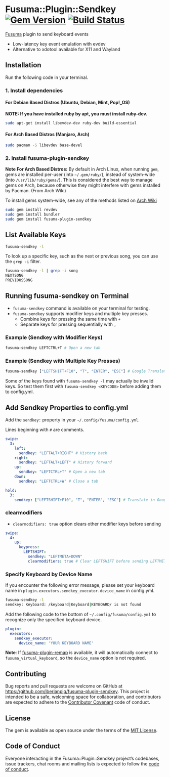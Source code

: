 # Fusuma::Plugin::Sendkey [![Gem Version](https://badge.fury.io/rb/fusuma-plugin-sendkey.svg)](https://badge.fury.io/rb/fusuma-plugin-sendkey) [![Build Status](https://github.com/iberianpig/fusuma-plugin-sendkey/actions/workflows/main.yml/badge.svg)](https://github.com/iberianpig/fusuma-plugin-sendkey/actions/workflows/main.yml)

[Fusuma](https://github.com/iberianpig/fusuma) plugin to send keyboard events

* Low-latency key event emulation with evdev
* Alternative to xdotool available for X11 and Wayland

## Installation

Run the following code in your terminal.

### 1. Install dependencies

#### For Debian Based Distros (Ubuntu, Debian, Mint, Pop!_OS)

**NOTE: If you have installed ruby by apt, you must install ruby-dev.**
```sh
sudo apt-get install libevdev-dev ruby-dev build-essential
```

#### For Arch Based Distros (Manjaro, Arch)

```zsh
sudo pacman -S libevdev base-devel
```

### 2. Install fusuma-plugin-sendkey


**Note For Arch Based Distros:** By default in Arch Linux, when running `gem`, gems are installed per-user (into `~/.gem/ruby/`), instead of system-wide (into `/usr/lib/ruby/gems/`). This is considered the best way to manage gems on Arch, because otherwise they might interfere with gems installed by Pacman. (From Arch Wiki)

To install gems system-wide, see any of the methods listed on [Arch Wiki](https://wiki.archlinux.org/index.php/ruby#Installing_gems_system-wide)


```sh
sudo gem install revdev
sudo gem install bundler
sudo gem install fusuma-plugin-sendkey
```

## List Available Keys

```sh
fusuma-sendkey -l
```
To look up a specific key, such as the next or previous song, you can use the `grep -i` filter.

```sh
fusuma-sendkey -l | grep -i song
NEXTSONG
PREVIOUSSONG
```

## Running fusuma-sendkey on Terminal

* `fusuma-sendkey` command is available on your terminal for testing.
* `fusuma-sendkey` supports modifier keys and multiple key presses.
   - Combine keys for pressing the same time with `+` 
   - Separate keys for pressing sequentially with `,`

### Example (Sendkey with Modifier Keys)

```sh
fusuma-sendkey LEFTCTRL+T # Open a new tab
```

### Example (Sendkey with Multiple Key Presses)

```sh
fusuma-sendkey ["LEFTSHIFT+F10", "T", "ENTER", "ESC"] # Google Translate
```

Some of the keys found with `fusuma-sendkey -l` may actually be invalid keys.
So test them first with `fusuma-sendkey <KEYCODE>` before adding them to config.yml.


## Add Sendkey Properties to config.yml

Add the `sendkey:` property in your `~/.config/fusuma/config.yml`.

Lines beginning with `#` are comments.

```yaml
swipe:
  3:
    left:
      sendkey: "LEFTALT+RIGHT" # History back
    right:
      sendkey: "LEFTALT+LEFT" # History forward
    up:
      sendkey: "LEFTCTRL+T" # Open a new tab
    down:
      sendkey: "LEFTCTRL+W" # Close a tab

hold:
  3:
    sendkey: ["LEFTSHIFT+F10", "T", "ENTER", "ESC"] # Translate in Google Chrome
```

### clearmodifiers

- `clearmodifiers: true` option clears other modifier keys before sending

```yaml
swipe:
  4:
    up:
      keypress:
        LEFTSHIFT:
          sendkey: "LEFTMETA+DOWN"
          clearmodifiers: true # Clear LEFTSHIFT before sending LEFTMETA+DOWN
```

### Specify Keyboard by Device Name

If you encounter the following error message, please set your keyboard name in `plugin.executors.sendkey_executor.device_name` in config.yml.

```sh
fusuma-sendkey -l
sendkey: Keyboard: /keyboard|Keyboard|KEYBOARD/ is not found
```

Add the following code to the bottom of `~/.config/fusuma/config.yml` to recognize only the specified keyboard device.

```yaml
plugin:
  executors:
    sendkey_executor:
      device_name: 'YOUR KEYBOARD NAME'
```

**Note**: If [fusuma-plugin-remap](https://github.com/iberianpig/fusuma-plugin-remap) is available, it will automatically connect to `fusuma_virtual_keyboard`, so the `device_name` option is not required.

## Contributing

Bug reports and pull requests are welcome on GitHub at https://github.com/iberianpig/fusuma-plugin-sendkey. This project is intended to be a safe, welcoming space for collaboration, and contributors are expected to adhere to the [Contributor Covenant](http://contributor-covenant.org) code of conduct.

## License

The gem is available as open source under the terms of the [MIT License](https://opensource.org/licenses/MIT).

## Code of Conduct

Everyone interacting in the Fusuma::Plugin::Sendkey project’s codebases, issue trackers, chat rooms and mailing lists is expected to follow the [code of conduct](https://github.com/iberianpig/fusuma-plugin-sendkey/blob/master/CODE_OF_CONDUCT.md).
